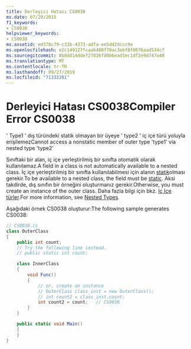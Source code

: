 ```yaml
---
title: Derleyici Hatası CS0038
ms.date: 07/20/2015
f1_keywords:
- CS0038
helpviewer_keywords:
- CS0038
ms.assetid: ed378c79-c31b-4373-adfa-ee5dd2dccc9e
ms.openlocfilehash: e2c149127fcaab480f70ac3ebf8f0676aad534cf
ms.sourcegitcommit: 8b8dd14dde727026fd0b6ead1ec1df2e9d747a48
ms.translationtype: MT
ms.contentlocale: tr-TR
ms.lasthandoff: 09/27/2019
ms.locfileid: "71332281"
---
```

# <a name="compiler-error-cs0038"></a><span data-ttu-id="7efbc-102">Derleyici Hatası CS0038</span><span class="sxs-lookup"><span data-stu-id="7efbc-102">Compiler Error CS0038</span></span>

<span data-ttu-id="7efbc-103">' Type1 ' dış türündeki statik olmayan bir üyeye ' type2 ' iç içe türü yoluyla erişilemez</span><span class="sxs-lookup"><span data-stu-id="7efbc-103">Cannot access a nonstatic member of outer type 'type1' via nested type 'type2'</span></span>

 <span data-ttu-id="7efbc-104">Sınıftaki bir alan, iç içe yerleştirilmiş bir sınıfta otomatik olarak kullanılamaz.</span><span class="sxs-lookup"><span data-stu-id="7efbc-104">A field in a class is not automatically available to a nested class.</span></span> <span data-ttu-id="7efbc-105">İç içe yerleştirilmiş bir sınıfta kullanılabilmesi için alanın [statik](../keywords/static.md)olması gerekir.</span><span class="sxs-lookup"><span data-stu-id="7efbc-105">To be available to a nested class, the field must be [static](../keywords/static.md).</span></span> <span data-ttu-id="7efbc-106">Aksi takdirde, dış sınıfın bir örneğini oluşturmanız gerekir.</span><span class="sxs-lookup"><span data-stu-id="7efbc-106">Otherwise, you must create an instance of the outer class.</span></span> <span data-ttu-id="7efbc-107">Daha fazla bilgi için bkz. [Iç Içe türler](../../programming-guide/classes-and-structs/nested-types.md).</span><span class="sxs-lookup"><span data-stu-id="7efbc-107">For more information, see [Nested Types](../../programming-guide/classes-and-structs/nested-types.md).</span></span>

 <span data-ttu-id="7efbc-108">Aşağıdaki örnek CS0038 oluşturur:</span><span class="sxs-lookup"><span data-stu-id="7efbc-108">The following sample generates CS0038:</span></span>

```csharp
// CS0038.cs
class OuterClass
{
    public int count;
    // Try the following line instead.
    // public static int count;

    class InnerClass
    {
        void Func()
        {
            // or, create an instance
            // OuterClass class_inst = new OuterClass();
            // int count2 = class_inst.count;
            int count2 = count;   // CS0038
        }
    }

    public static void Main()
    {
    }
}
```
